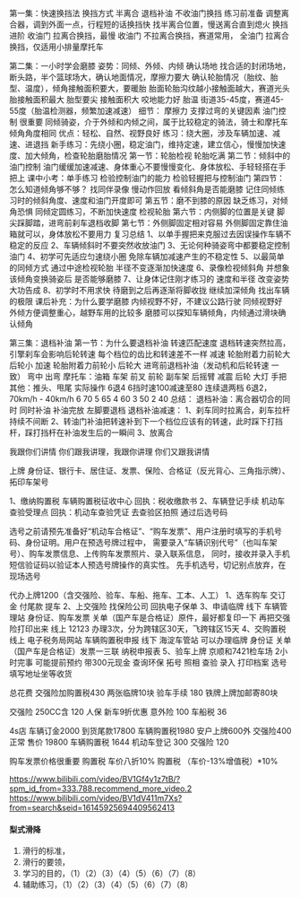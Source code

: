 第一集：快速换挡法
换挡方式
半离合
退档补油
不收油门换挡
练习前准备
  调整离合器，调到外面一点，行程短的话换挡快
  找半离合位置，慢送离合直到熄火
换挡进阶
  收油门 拉离合换挡，最慢
  收油门 不拉离合换挡，赛道常用，
  全油门 拉离合换挡，仅适用小排量摩托车
 
第二集：一小时学会磨膝
姿势：同倾、外倾、内倾
  确认场地 找合适的封闭场地，断头路，半个篮球场大，确认地面情况，摩擦力要大
  确认轮胎情况（胎纹、胎型、温度），倾角接触面积要大，要暖胎
胎面轮胎沟纹越小接触面越大，赛道光头胎接触面积最大
胎型要尖 接触面积大 咬地能力好
胎温 街道35-45度，赛道45-55度（胎温检测器，频繁加速减速）
  细节：
摩擦力 支撑过弯的关键因素
油门控制 很重要
同倾骑姿，介于外倾和内倾之间，属于比较稳定的骑法，骑士和摩托车倾角角度相同
优点：轻松、自然、视野良好
练习：绕大圈，涉及车辆加速、减速、进退挡
新手练习：先绕小圈，稳定油门，维持定速，建立信心，慢慢加快速度、加大倾角，检查轮胎磨胎情况
  第一节：轮胎检视
轮胎吃满
第二节：倾斜中的油门控制
油门缓缓加速减速、身体重心不要慢慢变化、身体放松、手轻轻搭在手把上
课中小考：单手练习 
检验控制油门的能力
检验轻握把与控制油门
第四节：怎么知道倾角够不够？
找同伴录像 慢动作回放 看倾斜角是否能磨膝
记住同倾练习时的倾斜角度、速度和油门开度即可
第五节：磨不到膝的原因
缺乏练习，对倾角恐惧
同倾定圆练习，不断加快速度 检视轮胎
第六节：内侧脚的位置是关键
脚尖踩脚踏，进弯前刹车退档收脚
第七节：外侧脚固定相对容易
外侧脚固定靠住油箱就可以，身体放松不要用力
复习总结
1、以单手握把来克服过去因误操作车辆不稳定的反应
2、车辆倾斜时不要突然收放油门
3、无论何种骑姿弯中都要稳定控制油门
4、初学可先适应匀速绕小圈 免除车辆加减速产生的不稳定性
5、以最简单的同倾方式 通过中途检视轮胎 半径不变逐渐加快速度
6、录像检视倾斜角 并想象该倾角变换骑姿后 是否能够磨膝
7、让身体记住刚才练习的 速度和半径 改变姿势 大功告成
8、初学时不用求快 待磨到之后再逐渐将脚收拢 继续加深倾角 找出车辆的极限
课后补充：为什么要学磨膝
内倾视野不好，不建议公路行驶
同倾视野好
外倾方便调整重心，越野车用的比较多
磨膝可以探知车辆倾角，内倾通过滑块确认倾角
 
第三集：退档补油
第一节：为什么要退档补油
转速匹配速度
退档转速突然拉高，引擎刹车会影响后轮转速
每个档位的齿比和转速差不一样
减速 轮胎附着力前轮大 后轮小
加速 轮胎附着力前轮小 后轮大
进弯前退档补油（发动机和后轮转速 一致）
弯中
出弯
摩托车：油箱 车架 前叉 前轮 副车架 后摇臂 减震 后轮 大灯 手把
其他：推头、甩尾
实际操作
6退4 6挡时速100减速至80 连续退两档
6退2，70km/h - 40km/h
6 70
5 65
4 60
3 50
2 40
总结：
退档补油：离合器切合的同时 同时补油 补油完放 左脚要退档
退档补油减速：
1、刹车同时拉离合，刹车拉杆持续不间断
2、转油门补油把转速补到下一个档位应该有的转速，此时踩下打挡杆，踩打挡杆在补油发生后的一瞬间
3、放离合
 
我跟你们讲情 你们跟我讲理，我跟你讲理 你们又跟我讲情
 
 
上牌
身份证、银行卡、居住证、发票、保险、合格证（反光背心、三角指示牌）、拓印车架号
 
1、缴纳购置税
车辆购置税征收中心
回执：税收缴款书
2、车辆登记手续
机动车查验受理点
回执：机动车查验凭证
去查验区拍照
通过后选号码
 
选号之前请预先准备好“机动车合格证”、“购车发票”、用户注册时填写的手机号码、身份证明。用户在预选号牌过程中， 需要录入“车辆识别代号”（也叫车架号）、购车发票信息、上传购车发票照片、录入联系信息， 同时，接收并录入手机短信验证码以验证本人预选号牌操作的真实性。
先手机选号，切记别点放弃，在现场选号
 
代办上牌1200（含交强险、验车、车船、拖车、工本、人工）
1、选车购车
交订金 付尾款 提车
2、上交强险
找保险公司 回执电子保单
3、申请临牌
线下
车辆管理站
身份证、购车发票 关单（国产车是合格证）原件，最好都复印一下 再把交强险打印出来
线上
12123
办理3次，分为跨辖区30天，飞跨辖区15天
4、交购置税
线上
电子税务局网站 车辆购置税申报
线下
海淀车管站 可以办理临牌
身份证 关单（国产车是合格证）发票一三联 纳税申报表
5、验车上牌
京顺和7421检车场 2小时完事 可能提前预约 带300元现金
查询环保 拓号 照相 查验 录入 打印档案 选号 填写地址坐等收货
 
总花费
交强险加购置税430 两张临牌10块
验车手续 180 铁牌上牌加邮寄80块
 
交强险 250CC含 120 人保 新车9折优惠
意外险 100
车船税 36
 
4s店 车辆订金2000 到货尾款17800 车辆购置税1980 安户上牌600外 交强险400
正常 售价 19800 车辆购置税 1644 机动车登记 300 交强险 120
 
购车发票价格很重要
购置税 车价八折10%
购置税 （车价-13%增值税）*10%
 
https://www.bilibili.com/video/BV1Gf4y1z7tB/?spm_id_from=333.788.recommend_more_video.2
https://www.bilibili.com/video/BV1dV411m7Xs?from=search&seid=16145925694409562413






 

  #### 梨式滑降
  1. 滑行的标准，
  2. 滑行的要领，
  3. 学习的目的，（1）（2）（3）（4）（5）（6）（7）（8）
  4. 辅助练习，（1）（2）（3）（4）（5）（6）（7）（8）
